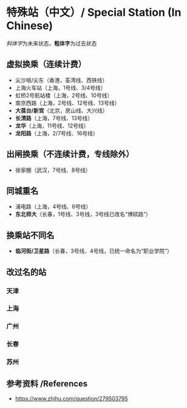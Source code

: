 # 特殊站（中文）/ Special Station (In Chinese)

*斜体字*为未来状态，**粗体字**为过去状态

## 虚拟换乘（连续计费）
- 尖沙咀/尖东（香港，荃湾线、西铁线）
- 上海火车站（上海，1号线、3/4号线）
- 虹桥2号航站楼（上海，2号线、10号线）
- 南京西路（上海，2号线、12号线、13号线）
- **大葆台/新宫**（北京，房山线、大兴线）
- **长清路**（上海，7号线、13号线）
- **龙华**（上海，11号线、12号线）
- **龙阳路**（上海，2/7号线、16号线）

## 出闸换乘（不连续计费，专线除外）
- 徐家棚（武汉，7号线、8号线）

## 同城重名
- 浦电路（上海，4号线、6号线）
- **东北师大**（长春，1号线、3号线，3号线已改名“博硕路”）

## 换乘站不同名
- **临河街/卫星路**（长春，3号线、4号线，已统一命名为“职业学院”）

## 改过名的站
### 天津
### 上海
### 广州
### 长春
### 苏州

## 参考资料 /References
- https://www.zhihu.com/question/279503795
